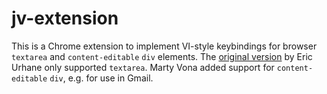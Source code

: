 # jv-extension
This is a Chrome extension to implement VI-style keybindings for browser `textarea` and `content-editable` `div` elements.
The [original version](https://github.com/ericu/jv-extension) by Eric Urhane only supported `textarea`.
Marty Vona added support for `content-editable` `div`, e.g. for use in Gmail.
